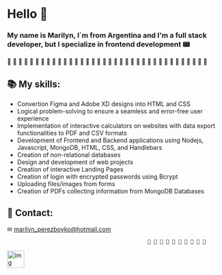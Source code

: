 # Hello 👋
### My name is Marilyn, I´m from Argentina and I'm a full stack developer, but I specialize in frontend development 📟

🌺 🌺 🌺 🌺 🌺 🌺 🌺 🌺 🌺 🌺 🌺 🌺 🌺 🌺 🌺 🌺 🌺 🌺 🌺 🌺 🌺 🌺 🌺 🌺 🌺 🌺 🌺 🌺 🌺 🌺 🌺 🌺 🌺 🌺 🌺 🌺 

## 📚 My skills:                                                                                                       
- Convertion Figma and Adobe XD designs into HTML and CSS
- Logical problem-solving to ensure a seamless and error-free user experience
- Implementation of interactive calculators on websites with data export functionalities to PDF and CSV formats
- Development of Frontend and Backend applications using Nodejs, Javascript, MongoDB, HTML, CSS, and Handlebars
- Creation of non-relational databases
- Design and development of web projects
- Creation of interactive Landing Pages
- Creation of login with encrypted passwords using Bcrypt
- Uploading files/images from forms
- Creation of PDFs collecting information from MongoDB Databases

## 📨 Contact:
✉ marilyn_perezboyko@hotmail.com






                                                  🌺 🌺 🌺 🌺 🌺 🌺 🌺 🌺 🌺 🌺
                                                  
<div>
  <img align="center" alt="img" src="https://picrew.me/share?cd=V4lGh9GlTE" height="40" width="40">
</div>

 
